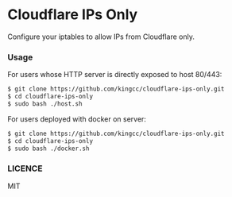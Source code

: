 Cloudflare IPs Only
===================

Configure your iptables to allow IPs from Cloudflare only.

### Usage

For users whose HTTP server is directly exposed to host 80/443:

```sh
$ git clone https://github.com/kingcc/cloudflare-ips-only.git
$ cd cloudflare-ips-only
$ sudo bash ./host.sh
```

For users deployed with docker on server:

```sh
$ git clone https://github.com/kingcc/cloudflare-ips-only.git
$ cd cloudflare-ips-only
$ sudo bash ./docker.sh
```

### LICENCE

MIT
